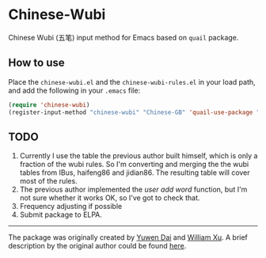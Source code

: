 Chinese-Wubi
============

Chinese Wubi (五笔) input method for Emacs based on `quail` package.

## How to use

Place the `chinese-wubi.el` and the `chinese-wubi-rules.el` in your
load path, and add the following in your `.emacs` file:

```lisp
(require 'chinese-wubi)
(register-input-method "chinese-wubi" "Chinese-GB" 'quail-use-package "wubi" "wubi")
```

## TODO

1. Currently I use the table the previous author built himself, which is
   only a fraction of the wubi rules.  So I'm converting and merging the
   the wubi tables from IBus, haifeng86 and jidian86.  The resulting
   table will cover most of the rules.
2. The previous author implemented the *user add word* function, but
   I'm not sure whether it works OK, so I've got to check that.
3. Frequency adjusting if possible
4. Submit package to ELPA.

---

The package was originally created by
[Yuwen Dai](mailto:daiyuwen@freeshell.org) and
[William Xu](mailto:william.xwl@gmail.com).  A brief description by
the original author could be found
[here](http://daiyuwen.freeshell.org/gb/wubi/wubi.html).
